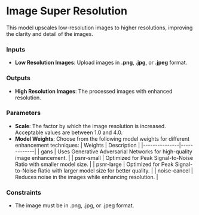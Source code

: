 # Image Super Resolution
This model upscales low-resolution images to higher resolutions, improving the clarity and detail of the images.

### Inputs
- **Low Resolution Images**: Upload images in **.png**, **.jpg**, or **.jpeg** format.

### Outputs
- **High Resolution Images**: The processed images with enhanced resolution.

### Parameters
- **Scale**: The factor by which the image resolution is increased. Acceptable values are between 1.0 and 4.0.
- **Model Weights**: Choose from the following model weights for different enhancement techniques:
  | Weights       | Description |
  |---------------|-------------|
  | gans          | Uses Generative Adversarial Networks for high-quality image enhancement. |
  | psnr-small    | Optimized for Peak Signal-to-Noise Ratio with smaller model size. |
  | psnr-large    | Optimized for Peak Signal-to-Noise Ratio with larger model size for better quality. |
  | noise-cancel  | Reduces noise in the images while enhancing resolution. |

### Constraints
- The image must be in .png, .jpg, or .jpeg format.